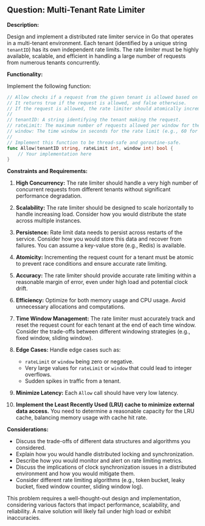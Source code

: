 ## Question: Multi-Tenant Rate Limiter

**Description:**

Design and implement a distributed rate limiter service in Go that operates in a multi-tenant environment. Each tenant (identified by a unique string `tenantID`) has its own independent rate limits. The rate limiter must be highly available, scalable, and efficient in handling a large number of requests from numerous tenants concurrently.

**Functionality:**

Implement the following function:

```go
// Allow checks if a request from the given tenant is allowed based on its rate limit.
// It returns true if the request is allowed, and false otherwise.
// If the request is allowed, the rate limiter should atomically increment the request count for that tenant.
//
// tenantID: A string identifying the tenant making the request.
// rateLimit: The maximum number of requests allowed per window for the tenant.
// window: The time window in seconds for the rate limit (e.g., 60 for 60 seconds).
//
// Implement this function to be thread-safe and goroutine-safe.
func Allow(tenantID string, rateLimit int, window int) bool {
	// Your implementation here
}
```

**Constraints and Requirements:**

1.  **High Concurrency:** The rate limiter should handle a very high number of concurrent requests from different tenants without significant performance degradation.
2.  **Scalability:** The rate limiter should be designed to scale horizontally to handle increasing load.  Consider how you would distribute the state across multiple instances.
3.  **Persistence:**  Rate limit data needs to persist across restarts of the service. Consider how you would store this data and recover from failures. You can assume a key-value store (e.g., Redis) is available.
4.  **Atomicity:** Incrementing the request count for a tenant must be atomic to prevent race conditions and ensure accurate rate limiting.
5.  **Accuracy:**  The rate limiter should provide accurate rate limiting within a reasonable margin of error, even under high load and potential clock drift.
6.  **Efficiency:** Optimize for both memory usage and CPU usage. Avoid unnecessary allocations and computations.
7.  **Time Window Management:** The rate limiter must accurately track and reset the request count for each tenant at the end of each time window.  Consider the trade-offs between different windowing strategies (e.g., fixed window, sliding window).
8.  **Edge Cases:** Handle edge cases such as:

    *   `rateLimit` or `window` being zero or negative.
    *   Very large values for `rateLimit` or `window` that could lead to integer overflows.
    *   Sudden spikes in traffic from a tenant.
9. **Minimize Latency:** Each `Allow` call should have very low latency.
10. **Implement the Least Recently Used (LRU) cache to minimize external data access.** You need to determine a reasonable capacity for the LRU cache, balancing memory usage with cache hit rate.

**Considerations:**

*   Discuss the trade-offs of different data structures and algorithms you considered.
*   Explain how you would handle distributed locking and synchronization.
*   Describe how you would monitor and alert on rate limiting metrics.
*   Discuss the implications of clock synchronization issues in a distributed environment and how you would mitigate them.
*   Consider different rate limiting algorithms (e.g., token bucket, leaky bucket, fixed window counter, sliding window log).

This problem requires a well-thought-out design and implementation, considering various factors that impact performance, scalability, and reliability. A naive solution will likely fail under high load or exhibit inaccuracies.
